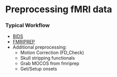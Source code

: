 # Preprocessing fMRI data  
  
### Typical Workflow  
* [BIDS](https://github.com/niblunc/NIBL/tree/master/TheBrainPipeline/Data_Prep/BIDS)
* [FMRIPREP](https://github.com/niblunc/NIBL/tree/master/TheBrainPipeline/Data_Prep/fmriprep)  
* Additional preprocessing:
    * Motion Correction (FD_Check) 
    * Skull stripping functionals
    * Grab MOCOS from fmriprep
    * Get/Setup onsets 
   

